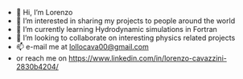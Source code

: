 - 👋 Hi, I’m Lorenzo
- 👀 I’m interested in sharing my projects to people around the world
- 🌱 I’m currently learning Hydrodynamic simulations in Fortran
- 💞️ I’m looking to collaborate on interesting physics related projects
- 📫 e-mail me at lollocava00@gmail.com
- or reach me on https://www.linkedin.com/in/lorenzo-cavazzini-2830b4204/

<!---
lollocava00/lollocava00 is a ✨ special ✨ repository because its `README.md` (this file) appears on your GitHub profile.
You can click the Preview link to take a look at your changes.
--->
